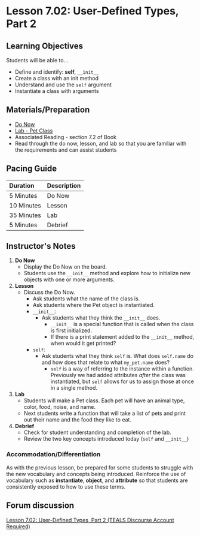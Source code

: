 # Lesson 7.02: User-Defined Types, Part 2

## Learning Objectives

Students will be able to...

* Define and identify: **self**, `__init__`
* Create a class with an init method
* Understand and use the `self` argument 
* Instantiate a class with arguments

## Materials/Preparation

* [Do Now](do_now.md)
* [Lab - Pet Class](lab.md)
* Associated Reading - section 7.2 of Book
* Read through the do now, lesson, and lab so that you are familiar with the requirements and can assist students

## Pacing Guide

| **Duration** | **Description** |
| :--- | :--- |
| 5 Minutes | Do Now |
| 10 Minutes | Lesson |
| 35 Minutes | Lab |
| 5 Minutes | Debrief |

## Instructor's Notes

1. **Do Now**
   * Display the Do Now on the board.
   * Students use the `__init__` method and explore how to initialize new objects with one or more arguments. 
2. **Lesson**
   * Discuss the Do Now.
     * Ask students what the name of the class is. 
     * Ask students where the Pet object is instantiated. 
     * `__init__`: 
       * Ask students what they think the `__init__`  does. 
         * `__init__` is a special function that is called when the class is first initialized. 
         * If there is a print statement added to the `__init__` method, when would it get printed? 
     * `self`: 
       * Ask students what they think `self` is. What does `self.name` do and how does that relate to what `my_pet.name` does? 
         * `self` is a way of referring to the instance within a function. Previously we had added attributes _after_ the class was instantiated, but `self` allows for us to assign those at once in a single method.
3. **Lab**    
   * Students will make a Pet class. Each pet will have an animal type, color, food, noise, and name. 
   * Next students write a function that will take a list of pets and print out their name and the food they like to eat.
4. **Debrief**
   * Check for student understanding and completion of the lab.    
   * Review the two key concepts introduced today \(`self` and `__init__`\)

### Accommodation/Differentiation

As with the previous lesson, be prepared for some students to struggle with the new vocabulary and concepts being introduced. Reinforce the use of vocabulary such as **instantiate**, **object**, and **attribute** so that students are consistently exposed to how to use these terms.

## Forum discussion

[Lesson 7.02: User-Defined Types, Part 2 \(TEALS Discourse Account Required\)](https://forums.tealsk12.org/c/2nd-semester-unit-7-classes/lesson-7-02-user-defined-types-part-2)

